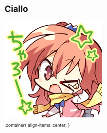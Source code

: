 <div class="container">


# Ciallo 



![(∠・ω< )⌒★](./res/美咕噜.png)



</div>
.container{
    align-items: center;
}